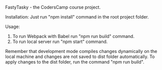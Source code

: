FastyTasky - the CodersCamp course project.

Installation: Just run "npm install" command in the root project folder.

Usage:

1. To run Webpack with Babel run "npm run build" command.
2. To run local server run "npm start" command.

Remember that development mode compiles changes dynamically on the local machine and changes are not saved to dist folder automatically. To apply changes to the dist folder, run the command "npm run build".